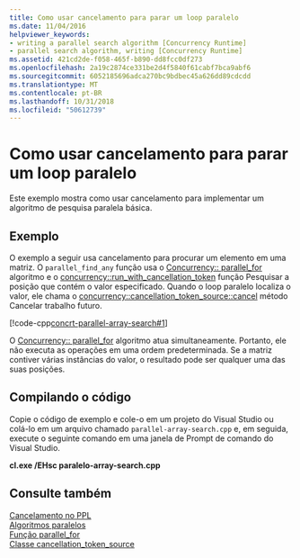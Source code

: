 ```yaml
---
title: Como usar cancelamento para parar um loop paralelo
ms.date: 11/04/2016
helpviewer_keywords:
- writing a parallel search algorithm [Concurrency Runtime]
- parallel search algorithm, writing [Concurrency Runtime]
ms.assetid: 421cd2de-f058-465f-b890-dd8fcc0df273
ms.openlocfilehash: 2a19c2874ce331be2d4f5840f61cabf7bca9abf6
ms.sourcegitcommit: 6052185696adca270bc9bdbec45a626dd89cdcdd
ms.translationtype: MT
ms.contentlocale: pt-BR
ms.lasthandoff: 10/31/2018
ms.locfileid: "50612739"
---
```

# <a name="how-to-use-cancellation-to-break-from-a-parallel-loop"></a>Como usar cancelamento para parar um loop paralelo

Este exemplo mostra como usar cancelamento para implementar um algoritmo de pesquisa paralela básica.

## <a name="example"></a>Exemplo

O exemplo a seguir usa cancelamento para procurar um elemento em uma matriz. O `parallel_find_any` função usa o [Concurrency:: parallel_for](reference/concurrency-namespace-functions.md#parallel_for) algoritmo e o [concurrency::run_with_cancellation_token](reference/concurrency-namespace-functions.md#run_with_cancellation_token) função Pesquisar a posição que contém o valor especificado. Quando o loop paralelo localiza o valor, ele chama o [concurrency::cancellation_token_source::cancel](reference/cancellation-token-source-class.md#cancel) método Cancelar trabalho futuro.

[!code-cpp[concrt-parallel-array-search#1](../../parallel/concrt/codesnippet/cpp/how-to-use-cancellation-to-break-from-a-parallel-loop_1.cpp)]

O [Concurrency:: parallel_for](reference/concurrency-namespace-functions.md#parallel_for) algoritmo atua simultaneamente. Portanto, ele não executa as operações em uma ordem predeterminada. Se a matriz contiver várias instâncias do valor, o resultado pode ser qualquer uma das suas posições.

## <a name="compiling-the-code"></a>Compilando o código

Copie o código de exemplo e cole-o em um projeto do Visual Studio ou colá-lo em um arquivo chamado `parallel-array-search.cpp` e, em seguida, execute o seguinte comando em uma janela de Prompt de comando do Visual Studio.

**cl.exe /EHsc paralelo-array-search.cpp**

## <a name="see-also"></a>Consulte também

[Cancelamento no PPL](cancellation-in-the-ppl.md)<br/>
[Algoritmos paralelos](../../parallel/concrt/parallel-algorithms.md)<br/>
[Função parallel_for](reference/concurrency-namespace-functions.md#parallel_for)<br/>
[Classe cancellation_token_source](../../parallel/concrt/reference/cancellation-token-source-class.md)
